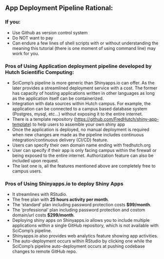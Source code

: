 ## App Deployment Pipeline Rational:

### If you:
- Use Github as version control system
- Do NOT want to pay 
- Can endure a few lines of shell scripts with or without understanding the meaning
this tutorial (there is one moment of using command line) may work for you. 


### Pros of Using Application deployment pipeline developed by Hutch Scientific Computing:
- SciComp’s pipeline is more generic than Shinyapps.io can offer. As the later provides a streamlined deployment service with a cost. The former has capacity of hosting applications written in other languages as long as the application itself can be containerized. 
- Integration with data sources within Hutch campus. For example, the application can be connected to a campus based database system (Postgres, mysql, etc…) without exposing it to the entire internet. 
- There is a template repository (https://github.com/FredHutch/shiny-app-template) to help users to assemble your own shiny app
- Once the application is deployed, no manual deployment is required when new changes are made as the pipeline includes continuous integration/continuous delivery (CI/CD) feature. 
- Users can specify their own domain name ending with fredhutch.org
- User can specify if their app is only facing campus within the firewall or being exposed to the entire internet. Authorization feature can also be included upon request. 
- The last one is, all the features mentioned above are completely free to campus users. 


### Pros of Using Shinyapps.io to deploy Shiny Apps
- It streamlines with RStudio. 
- The free plan with **25 hours activity per month**. 
- The ‘standard’ plan including password protection costs **$99/month**.
- The ‘professional’ plan including password protection and costom domain/url costs **$299/month**.
- Deploying shiny apps on Shinyapps.io allows you to include multiple applications within a single GitHub repository, which is not available with SciComp’s pipeline. 
- Shinyapps.io also provides web analytics feature showing app activities. 
- The auto-deployment occurs within RStudio by clicking one while the SciComp’s pipeline auto-deployment occurs at pushing codebase changes to remote GitHub repo. 